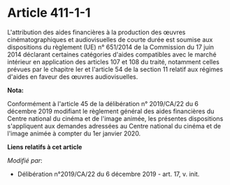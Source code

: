 # Article 411-1-1

L'attribution des aides financières à la production des œuvres cinématographiques et audiovisuelles de courte durée est
soumise aux dispositions du règlement (UE) n° 651/2014 de la Commission du 17 juin 2014 déclarant certaines catégories
d'aides compatibles avec le marché intérieur en application des articles 107 et 108 du traité, notamment celles prévues par
le chapitre Ier et l'article 54 de la section 11 relatif aux régimes d'aides en faveur des œuvres audiovisuelles.

**Nota:**

Conformément à l'article 45 de la délibération n° 2019/CA/22 du 6 décembre 2019 modifiant le règlement général des aides
financières du Centre national du cinéma et de l'image animée, les présentes dispositions s'appliquent aux demandes adressées
au Centre national du cinéma et de l'image animée à compter du 1er janvier 2020.

**Liens relatifs à cet article**

_Modifié par_:

  - Délibération n°2019/CA/22 du 6 décembre 2019 - art. 17, v. init.
